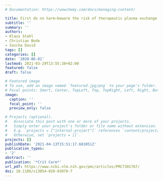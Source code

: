 ```yaml
---
# Documentation: https://wowchemy.com/docs/managing-content/

title: First do no harm—beware the risk of therapeutic plasma exchange in severe COVID-19
subtitle: ''
summary: ''
authors:
- Klaus Stahl
- Christian Bode
- Sascha David
tags: []
categories: []
date: '2020-06-01'
lastmod: 2021-03-29T13:55:38+02:00
featured: false
draft: false

# Featured image
# To use, add an image named `featured.jpg/png` to your page's folder.
# Focal points: Smart, Center, TopLeft, Top, TopRight, Left, Right, BottomLeft, Bottom, BottomRight.
image:
  caption: ''
  focal_point: ''
  preview_only: false

# Projects (optional).
#   Associate this post with one or more of your projects.
#   Simply enter your project's folder or file name without extension.
#   E.g. `projects = ["internal-project"]` references `content/project/deep-learning/index.md`.
#   Otherwise, set `projects = []`.
projects: []
publishDate: '2021-04-13T15:51:17.681051Z'
publication_types:
- '2'
abstract: ''
publication: '*Crit Care*'
url_pdf: https://www.ncbi.nlm.nih.gov/pmc/articles/PMC7301767/
doi: 10.1186/s13054-020-03070-7
---
```

